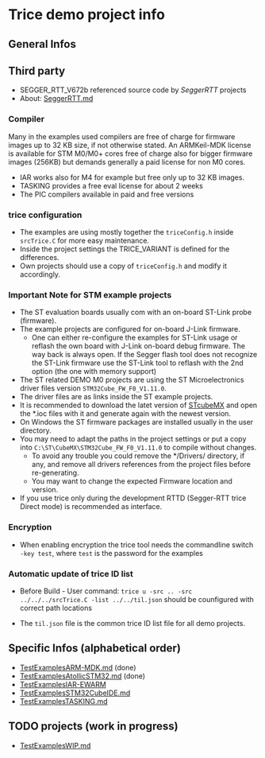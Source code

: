 # Trice demo project info
## General Infos
## Third party
- SEGGER_RTT_V672b referenced source code by *SeggerRTT* projects
- About: [SeggerRTT.md](SeggerRTT.md)

### Compiler
Many in the examples used compilers are free of charge for firmware images up to 32 KB size, if not otherwise stated. An ARMKeil-MDK license is available for STM M0/M0+ cores free of charge also for bigger firmware images (256KB) but demands generally a paid license for non M0 cores.
- IAR works also for M4 for example but free only up to 32 KB images.
- TASKING provides a free eval license for about 2 weeks
- The PIC compilers available in paid and free versions

### trice configuration
- The examples are using mostly together the `triceConfig.h` inside `srcTrice.C` for more easy maintenance.
- Inside the project settings the TRICE_VARIANT is defined for the differences.
- Own projects should use a copy of `triceConfig.h` and modify it accordingly.

### Important Note for STM example projects
- The ST evaluation boards usually com with an on-board ST-Link probe (firmware).
- The example projects are configured for on-board J-Link firmware. 
  - One can either re-configure the examples for ST-Link usage or reflash the own board with J-Link on-board debug firmware. The way back is always open. If the Segger flash tool does not recognize the ST-Link firmware use the ST-Link tool to reflash with the 2nd option (the one with memory support)
- The ST related DEMO M0 projects are using the ST Microelectronics driver files version `STM32Cube_FW_F0_V1.11.0`.
- The driver files are as links inside the ST example projects.
- It is recommended to download the latet version of [STcubeMX](https://www.st.com/en/development-tools/stm32cubemx.html) and open the *.ioc files with it and generate again with the newest version.
- On Windows the ST firmware packages are installed usually in the user directory.
- You may need to adapt the paths in the project settings or put a copy into `C:\ST\CubeMX\STM32Cube_FW_F0_V1.11.0` to compile without changes.
  - To avoid any trouble you could remove the */Drivers/ directory, if any, and remove all drivers references from the project files before re-generating.
  - You may want to change the expected Firmware location and version.
- If you use trice only during the development RTTD (Segger-RTT trice Direct mode) is recommended as interface.

### Encryption
- When enabling encryption the trice tool needs the commandline switch `-key test`, where `test` is the password for the examples

### Automatic update of trice ID list
- Before Build - User command: `trice u -src .. -src  ../../../srcTrice.C -list ../../til.json` should be counfigured with correct path locations

- The `til.json` file is the common trice ID list file for all demo projects.

## Specific Infos (alphabetical order)
- [TestExamplesARM-MDK.md](TestExamplesARM-MDK.md) (done)
- [TestExamplesAtollicSTM32.md](TestExamplesAtollicSTM32.md) (done)
- [TestExamplesIAR-EWARM](TestExamplesIAR-EWARM)
- [TestExamplesSTM32CubeIDE.md](TestExamplesSTM32CubeIDE.md)
- [TestExamplesTASKING.md](TestExamplesTASKING.md)

## TODO projects (work in progress)
- [TestExamplesWIP.md](TestExamplesWIP.md)
